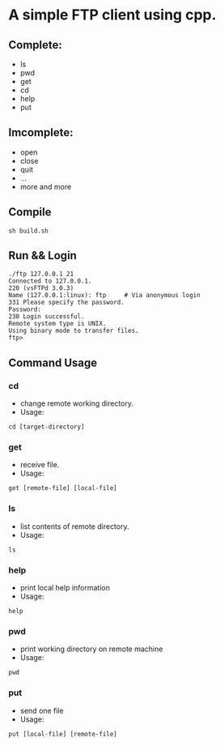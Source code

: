 # A simple FTP client using cpp.

## Complete:
- ls
- pwd
- get
- cd
- help
- put

## Imcomplete:
- open
- close
- quit
- ...
- more and more

## Compile
```
sh build.sh
```

## Run && Login
```
./ftp 127.0.0.1 21
Connected to 127.0.0.1.
220 (vsFTPd 3.0.3)
Name (127.0.0.1:linux): ftp     # Via anonymous login
331 Please specify the password.
Password:
230 Login successful.
Remote system type is UNIX.
Using binary mode to transfer files.
ftp>
```

## Command Usage

### cd
- change remote working directory.
- Usage:
```
cd [target-directory]
```

### get
- receive file.
- Usage:
```
get [remote-file] [local-file]
```

### ls
- list contents of remote directory.
- Usage:
```
ls
```

### help
- print local help information
- Usage:
```
help
```

### pwd
- print working directory on remote machine
- Usage:
```
pwd
```

### put
- send one file
- Usage:
```
put [local-file] [remote-file]
```
